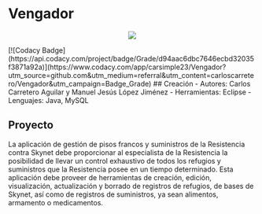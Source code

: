 # Vengador
<p align="center">
  <img src ="https://github.com/carloscarretero/Vengador/blob/master/logo.PNG"/>
</p>
[![Codacy Badge](https://api.codacy.com/project/badge/Grade/d94aac6dbc7646ecbd32035f3871a92a)](https://www.codacy.com/app/carsimple23/Vengador?utm_source=github.com&amp;utm_medium=referral&amp;utm_content=carloscarretero/Vengador&amp;utm_campaign=Badge_Grade)
## Creación
- Autores: Carlos Carretero Aguilar y Manuel Jesús López Jiménez
- Herramientas: Eclipse
- Lenguajes: Java, MySQL

## Proyecto
La aplicación de gestión de pisos francos y suministros de la Resistencia contra Skynet debe proporcionar al especialista de la Resistencia la posibilidad de llevar un control exhaustivo de todos los refugios y suministros que la Resistencia posee en un tiempo determinado. Esta aplicación debe proveer de herramientas de creación, edición, visualización, actualización y borrado de registros de refugios, de bases de Skynet, así como de registros de suministros, ya sean alimentos, armamento o medicamentos.
